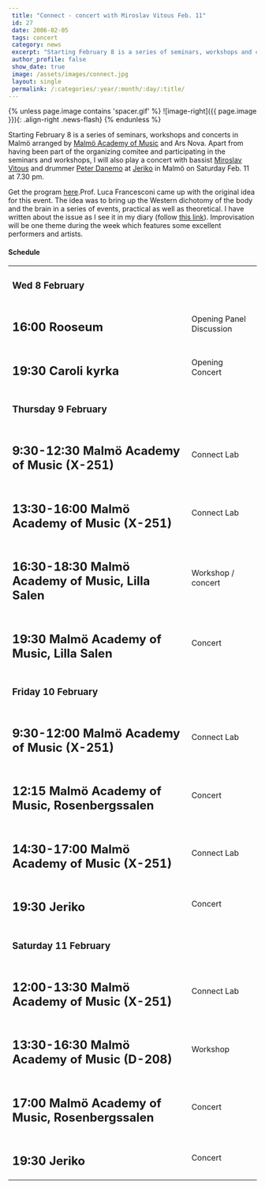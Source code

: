 ```yaml
---
 title: "Connect - concert with Miroslav Vitous Feb. 11"
 id: 27
 date: 2006-02-05
 tags: concert
 category: news
 excerpt: "Starting February 8 is a series of seminars, workshops and concerts in Malm&ouml; arranged by Malm&ouml; Academy of Music and Ars Nova. Apart from having been part of the organizing comitee and partic..."
 author_profile: false
 show_date: true
 image: /assets/images/connect.jpg
 layout: single
 permalink: /:categories/:year/:month/:day/:title/
---
```

{% unless page.image contains 'spacer.gif' %}
   ![image-right]({{ page.image }}){: .align-right .news-flash}
{% endunless %}

Starting February 8 is a series of seminars, workshops and concerts in Malm&ouml; arranged by <a href="http://www.mhm.lu.se">Malm&ouml; Academy of Music</a> and Ars Nova. Apart from having been part of the organizing comitee and participating in the seminars and workshops, I will also play a concert with bassist <a href="http://www.miroslavvitous.com/">Miroslav Vitous</a> and drummer <a href="http://www.danemo.com/">Peter Danemo</a> at <a href="http://www.jazzimalmo.com/">Jeriko</a> in Malm&ouml; on Saturday Feb. 11 at 7.30 pm.


Get the program <a href="/assets/files/documents/prgrm.pdf">here</a>.Prof. Luca Francesconi came up with the original idea for this event. The idea was to bring up the Western dichotomy of the body and the brain in a series of events, practical as well as theoretical. I have written about the issue as I see it in my diary (follow <a href="http://www.henrikfrisk.com/diary/archives/2005/09/the_occidental_1.php">this link</a>). Improvisation will be one theme during the week which features some excellent performers and artists.



<h4>Schedule</h4>
<table cellpadding="10px">
<tr><td><h3>Wed 8 February</h3></td><td></td></tr>
<tr><td><h2>16:00 Rooseum</h2></td><td>Opening Panel Discussion</td></tr>
<tr><td><h2>19:30 Caroli kyrka</h2></td><td>Opening Concert</td></tr>
<tr><td><h3>Thursday 9 February</h3></h3></td><td></td></tr>
<tr><td><h2>9:30-12:30 Malmö Academy of Music (X-251)</h2></td><td>Connect Lab</td></tr>
<tr><td><h2>13:30-16:00 Malmö Academy of Music (X-251)</h2></td><td>Connect Lab</td></tr>
<tr><td><h2>16:30-18:30 Malmö Academy of Music, Lilla Salen</h2></td><td>Workshop / concert</td></tr>
<tr><td><h2>19:30 Malmö Academy of Music, Lilla Salen</h2></td><td>Concert</td></tr>
<tr><td><h3>Friday 10 February</h3></h3></td><td></td></tr>
<tr><td><h2>9:30-12:00 Malmö Academy of Music (X-251)</h2></td><td>Connect Lab</td></tr>
<tr><td><h2>12:15 Malmö Academy of Music, Rosenbergssalen</h2></td><td>Concert</td></tr>
<tr><td><h2>14:30-17:00 Malmö Academy of Music (X-251)</h2></td><td>Connect Lab</td></tr>
<tr><td><h2>19:30 Jeriko</h2></td><td>Concert</td></tr>

<tr><td><h3>Saturday 11 February</h3></h3></td><td></td></tr>
<tr><td><h2>12:00-13:30 Malmö Academy of Music (X-251)</h2></td><td>Connect Lab</td></tr>
<tr><td><h2>13:30-16:30 Malmö Academy of Music (D-208)</h2></td><td>Workshop</td></tr>
<tr><td><h2>17:00 Malmö Academy of Music, Rosenbergssalen</h2></td><td>Concert</td></tr>
<tr><td><h2>19:30 Jeriko</h2></td><td>Concert</td></tr>
</table>

